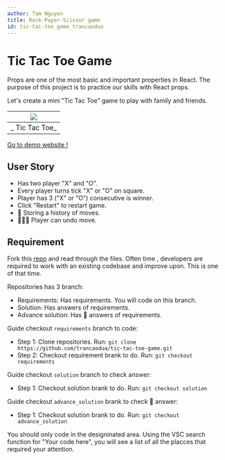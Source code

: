 ```yaml
---
author: Tam Nguyen
title: Rock-Paper-Scissor game
id: tic-tac-toe_game_trancaodua
---
```


# Tic Tac Toe Game

Props are one of the most basic and important properties in React.
The purpose of this project is to practice our skills with React props.

Let's create a mini "Tic Tac Toe" game to play with family and friends.

| ![](https://i.ibb.co/7kxyMb4/Screenshot-from-2022-05-12-01-32-13.png) |
| :-------------------------------------------------------------------: |
|                            _ Tic Tac Toe_                             |

[Go to demo website !](https://tic-tac-toe-game-trancaodua.netlify.app/)

## User Story

- Has two player "X" and "O".
- Every player turns tick "X" or "O" on square.
- Player has 3 ("X" or "O") consecutive is winner.
- Click "Restart" to restart game.
- :rocket: Storing a history of moves.
- :rocket::rocket::rocket: Player can undo move.

## Requirement

Fork this [repo](https://github.com/trancaodua/tic-tac-toe-game) and read through the files.
Often time , developers are required to work with an existing codebase and improve upon. This is one of that time.

Repositories has 3 branch:

- Requirements: Has requirements. You will code on this branch.
- Solution: Has answers of requirements.
- Advance solution: Has :rocket: answers of requirements.

Guide checkout `requirements` branch to code:

- Step 1: Clone repositories. Run: `git clone https://github.com/trancaodua/tic-tac-toe-game.git`
- Step 2: Checkout requirement brank to do. Run: `git checkout requirements`

Guide checkout `solution` branch to check answer:

- Step 1: Checkout solution brank to do. Run: `git checkout solution`

Guide checkout `advance_solution` brank to check :rocket: answer:

- Step 1: Checkout solution brank to do. Run: `git checkout advance_solution`

You should only code in the designinated area.
Using the VSC search function for "Your code here", you will see a list of all the placces that required your attention.
